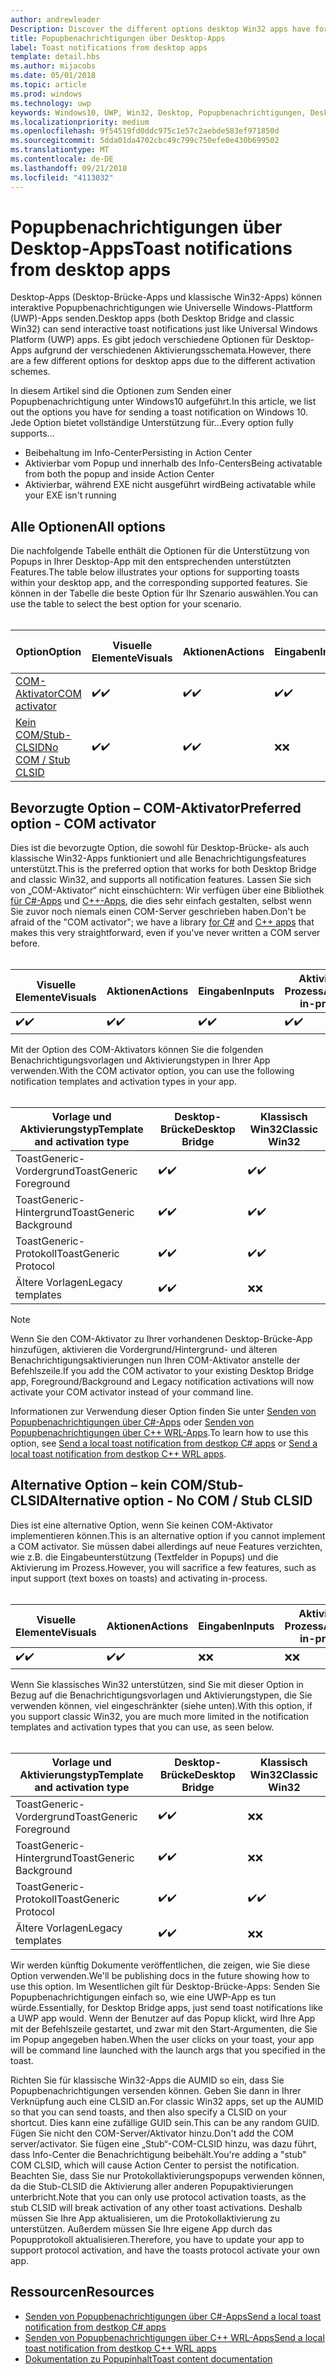 ```yaml
---
author: andrewleader
Description: Discover the different options desktop Win32 apps have for sending toast notifications
title: Popupbenachrichtigungen über Desktop-Apps
label: Toast notifications from desktop apps
template: detail.hbs
ms.author: mijacobs
ms.date: 05/01/2018
ms.topic: article
ms.prod: windows
ms.technology: uwp
keywords: Windows10, UWP, Win32, Desktop, Popupbenachrichtigungen, Desktop-Brücke, Optionen zum Senden von Popups, COM-Server, COM-Aktivator, COM, gefälschter COM, kein COM, ohne COM, Senden von Popupbenachrichtigungen
ms.localizationpriority: medium
ms.openlocfilehash: 9f54519fd0ddc975c1e57c2aebde583ef971850d
ms.sourcegitcommit: 5dda01da4702cbc49c799c750efe0e430b699502
ms.translationtype: MT
ms.contentlocale: de-DE
ms.lasthandoff: 09/21/2018
ms.locfileid: "4113032"
---
```

# <a name="toast-notifications-from-desktop-apps"></a><span data-ttu-id="20986-103">Popupbenachrichtigungen über Desktop-Apps</span><span class="sxs-lookup"><span data-stu-id="20986-103">Toast notifications from desktop apps</span></span>

<span data-ttu-id="20986-104">Desktop-Apps (Desktop-Brücke-Apps und klassische Win32-Apps) können interaktive Popupbenachrichtigungen wie Universelle Windows-Plattform (UWP)-Apps senden.</span><span class="sxs-lookup"><span data-stu-id="20986-104">Desktop apps (both Desktop Bridge and classic Win32) can send interactive toast notifications just like Universal Windows Platform (UWP) apps.</span></span> <span data-ttu-id="20986-105">Es gibt jedoch verschiedene Optionen für Desktop-Apps aufgrund der verschiedenen Aktivierungsschemata.</span><span class="sxs-lookup"><span data-stu-id="20986-105">However, there are a few different options for desktop apps due to the different activation schemes.</span></span>

<span data-ttu-id="20986-106">In diesem Artikel sind die Optionen zum Senden einer Popupbenachrichtigung unter Windows10 aufgeführt.</span><span class="sxs-lookup"><span data-stu-id="20986-106">In this article, we list out the options you have for sending a toast notification on Windows 10.</span></span> <span data-ttu-id="20986-107">Jede Option bietet vollständige Unterstützung für...</span><span class="sxs-lookup"><span data-stu-id="20986-107">Every option fully supports...</span></span>

* <span data-ttu-id="20986-108">Beibehaltung im Info-Center</span><span class="sxs-lookup"><span data-stu-id="20986-108">Persisting in Action Center</span></span>
* <span data-ttu-id="20986-109">Aktivierbar vom Popup und innerhalb des Info-Centers</span><span class="sxs-lookup"><span data-stu-id="20986-109">Being activatable from both the popup and inside Action Center</span></span>
* <span data-ttu-id="20986-110">Aktivierbar, während EXE nicht ausgeführt wird</span><span class="sxs-lookup"><span data-stu-id="20986-110">Being activatable while your EXE isn't running</span></span>

## <a name="all-options"></a><span data-ttu-id="20986-111">Alle Optionen</span><span class="sxs-lookup"><span data-stu-id="20986-111">All options</span></span>

<span data-ttu-id="20986-112">Die nachfolgende Tabelle enthält die Optionen für die Unterstützung von Popups in Ihrer Desktop-App mit den entsprechenden unterstützten Features.</span><span class="sxs-lookup"><span data-stu-id="20986-112">The table below illustrates your options for supporting toasts within your desktop app, and the corresponding supported features.</span></span> <span data-ttu-id="20986-113">Sie können in der Tabelle die beste Option für Ihr Szenario auswählen.</span><span class="sxs-lookup"><span data-stu-id="20986-113">You can use the table to select the best option for your scenario.</span></span><br/><br/>

| <span data-ttu-id="20986-114">Option</span><span class="sxs-lookup"><span data-stu-id="20986-114">Option</span></span> | <span data-ttu-id="20986-115">Visuelle Elemente</span><span class="sxs-lookup"><span data-stu-id="20986-115">Visuals</span></span> | <span data-ttu-id="20986-116">Aktionen</span><span class="sxs-lookup"><span data-stu-id="20986-116">Actions</span></span> | <span data-ttu-id="20986-117">Eingaben</span><span class="sxs-lookup"><span data-stu-id="20986-117">Inputs</span></span> | <span data-ttu-id="20986-118">Aktiviert im Prozess</span><span class="sxs-lookup"><span data-stu-id="20986-118">Activates in-process</span></span> |
| -- | -- | -- | -- | -- |
| [<span data-ttu-id="20986-119">COM-Aktivator</span><span class="sxs-lookup"><span data-stu-id="20986-119">COM activator</span></span>](#preferred-option---com-activator) | <span data-ttu-id="20986-120">✔️</span><span class="sxs-lookup"><span data-stu-id="20986-120">✔️</span></span> | <span data-ttu-id="20986-121">✔️</span><span class="sxs-lookup"><span data-stu-id="20986-121">✔️</span></span> | <span data-ttu-id="20986-122">✔️</span><span class="sxs-lookup"><span data-stu-id="20986-122">✔️</span></span> | <span data-ttu-id="20986-123">✔️</span><span class="sxs-lookup"><span data-stu-id="20986-123">✔️</span></span> |
| [<span data-ttu-id="20986-124">Kein COM/Stub-CLSID</span><span class="sxs-lookup"><span data-stu-id="20986-124">No COM / Stub CLSID</span></span>](#alternative-option---no-com--stub-clsid) | <span data-ttu-id="20986-125">✔️</span><span class="sxs-lookup"><span data-stu-id="20986-125">✔️</span></span> | <span data-ttu-id="20986-126">✔️</span><span class="sxs-lookup"><span data-stu-id="20986-126">✔️</span></span> | <span data-ttu-id="20986-127">❌</span><span class="sxs-lookup"><span data-stu-id="20986-127">❌</span></span> | <span data-ttu-id="20986-128">❌</span><span class="sxs-lookup"><span data-stu-id="20986-128">❌</span></span> |


## <a name="preferred-option---com-activator"></a><span data-ttu-id="20986-129">Bevorzugte Option – COM-Aktivator</span><span class="sxs-lookup"><span data-stu-id="20986-129">Preferred option - COM activator</span></span>

<span data-ttu-id="20986-130">Dies ist die bevorzugte Option, die sowohl für Desktop-Brücke- als auch klassische Win32-Apps funktioniert und alle Benachrichtigungsfeatures unterstützt.</span><span class="sxs-lookup"><span data-stu-id="20986-130">This is the preferred option that works for both Desktop Bridge and classic Win32, and supports all notification features.</span></span> <span data-ttu-id="20986-131">Lassen Sie sich von „COM-Aktivator“ nicht einschüchtern: Wir verfügen über eine Bibliothek [für C#-Apps](send-local-toast-desktop.md) und [C++-Apps](send-local-toast-desktop-cpp-wrl.md), die dies sehr einfach gestalten, selbst wenn Sie zuvor noch niemals einen COM-Server geschrieben haben.</span><span class="sxs-lookup"><span data-stu-id="20986-131">Don't be afraid of the "COM activator"; we have a library [for C#](send-local-toast-desktop.md) and [C++ apps](send-local-toast-desktop-cpp-wrl.md) that makes this very straightforward, even if you've never written a COM server before.</span></span><br/><br/>

| <span data-ttu-id="20986-132">Visuelle Elemente</span><span class="sxs-lookup"><span data-stu-id="20986-132">Visuals</span></span> | <span data-ttu-id="20986-133">Aktionen</span><span class="sxs-lookup"><span data-stu-id="20986-133">Actions</span></span> | <span data-ttu-id="20986-134">Eingaben</span><span class="sxs-lookup"><span data-stu-id="20986-134">Inputs</span></span> | <span data-ttu-id="20986-135">Aktiviert im Prozess</span><span class="sxs-lookup"><span data-stu-id="20986-135">Activates in-process</span></span> |
| -- | -- | -- | -- |
| <span data-ttu-id="20986-136">✔️</span><span class="sxs-lookup"><span data-stu-id="20986-136">✔️</span></span> | <span data-ttu-id="20986-137">✔️</span><span class="sxs-lookup"><span data-stu-id="20986-137">✔️</span></span> | <span data-ttu-id="20986-138">✔️</span><span class="sxs-lookup"><span data-stu-id="20986-138">✔️</span></span> | <span data-ttu-id="20986-139">✔️</span><span class="sxs-lookup"><span data-stu-id="20986-139">✔️</span></span> |

<span data-ttu-id="20986-140">Mit der Option des COM-Aktivators können Sie die folgenden Benachrichtigungsvorlagen und Aktivierungstypen in Ihrer App verwenden.</span><span class="sxs-lookup"><span data-stu-id="20986-140">With the COM activator option, you can use the following notification templates and activation types in your app.</span></span><br/><br/>

| <span data-ttu-id="20986-141">Vorlage und Aktivierungstyp</span><span class="sxs-lookup"><span data-stu-id="20986-141">Template and activation type</span></span> | <span data-ttu-id="20986-142">Desktop-Brücke</span><span class="sxs-lookup"><span data-stu-id="20986-142">Desktop Bridge</span></span> | <span data-ttu-id="20986-143">Klassisch Win32</span><span class="sxs-lookup"><span data-stu-id="20986-143">Classic Win32</span></span> |
| -- | -- | -- |
| <span data-ttu-id="20986-144">ToastGeneric-Vordergrund</span><span class="sxs-lookup"><span data-stu-id="20986-144">ToastGeneric Foreground</span></span> | <span data-ttu-id="20986-145">✔️</span><span class="sxs-lookup"><span data-stu-id="20986-145">✔️</span></span> | <span data-ttu-id="20986-146">✔️</span><span class="sxs-lookup"><span data-stu-id="20986-146">✔️</span></span> |
| <span data-ttu-id="20986-147">ToastGeneric-Hintergrund</span><span class="sxs-lookup"><span data-stu-id="20986-147">ToastGeneric Background</span></span> | <span data-ttu-id="20986-148">✔️</span><span class="sxs-lookup"><span data-stu-id="20986-148">✔️</span></span> | <span data-ttu-id="20986-149">✔️</span><span class="sxs-lookup"><span data-stu-id="20986-149">✔️</span></span> |
| <span data-ttu-id="20986-150">ToastGeneric-Protokoll</span><span class="sxs-lookup"><span data-stu-id="20986-150">ToastGeneric Protocol</span></span> | <span data-ttu-id="20986-151">✔️</span><span class="sxs-lookup"><span data-stu-id="20986-151">✔️</span></span> | <span data-ttu-id="20986-152">✔️</span><span class="sxs-lookup"><span data-stu-id="20986-152">✔️</span></span> |
| <span data-ttu-id="20986-153">Ältere Vorlagen</span><span class="sxs-lookup"><span data-stu-id="20986-153">Legacy templates</span></span> | <span data-ttu-id="20986-154">✔️</span><span class="sxs-lookup"><span data-stu-id="20986-154">✔️</span></span> | <span data-ttu-id="20986-155">❌</span><span class="sxs-lookup"><span data-stu-id="20986-155">❌</span></span> |

> [!NOTE]
> <span data-ttu-id="20986-156">Wenn Sie den COM-Aktivator zu Ihrer vorhandenen Desktop-Brücke-App hinzufügen, aktivieren die Vordergrund/Hintergrund- und älteren Benachrichtigungsaktivierungen nun Ihren COM-Aktivator anstelle der Befehlszeile.</span><span class="sxs-lookup"><span data-stu-id="20986-156">If you add the COM activator to your existing Desktop Bridge app, Foreground/Background and Legacy notification activations will now activate your COM activator instead of your command line.</span></span>

<span data-ttu-id="20986-157">Informationen zur Verwendung dieser Option finden Sie unter [Senden von Popupbenachrichtigungen über C#-Apps](send-local-toast-desktop.md) oder [Senden von Popupbenachrichtigungen über C++ WRL-Apps](send-local-toast-desktop-cpp-wrl.md).</span><span class="sxs-lookup"><span data-stu-id="20986-157">To learn how to use this option, see [Send a local toast notification from destkop C# apps](send-local-toast-desktop.md) or [Send a local toast notification from destkop C++ WRL apps](send-local-toast-desktop-cpp-wrl.md).</span></span>


## <a name="alternative-option---no-com--stub-clsid"></a><span data-ttu-id="20986-158">Alternative Option – kein COM/Stub-CLSID</span><span class="sxs-lookup"><span data-stu-id="20986-158">Alternative option - No COM / Stub CLSID</span></span>

<span data-ttu-id="20986-159">Dies ist eine alternative Option, wenn Sie keinen COM-Aktivator implementieren können.</span><span class="sxs-lookup"><span data-stu-id="20986-159">This is an alternative option if you cannot implement a COM activator.</span></span> <span data-ttu-id="20986-160">Sie müssen dabei allerdings auf neue Features verzichten, wie z.B. die Eingabeunterstützung (Textfelder in Popups) und die Aktivierung im Prozess.</span><span class="sxs-lookup"><span data-stu-id="20986-160">However, you will sacrifice a few features, such as input support (text boxes on toasts) and activating in-process.</span></span><br/><br/>

| <span data-ttu-id="20986-161">Visuelle Elemente</span><span class="sxs-lookup"><span data-stu-id="20986-161">Visuals</span></span> | <span data-ttu-id="20986-162">Aktionen</span><span class="sxs-lookup"><span data-stu-id="20986-162">Actions</span></span> | <span data-ttu-id="20986-163">Eingaben</span><span class="sxs-lookup"><span data-stu-id="20986-163">Inputs</span></span> | <span data-ttu-id="20986-164">Aktiviert im Prozess</span><span class="sxs-lookup"><span data-stu-id="20986-164">Activates in-process</span></span> |
| -- | -- | -- | -- |
| <span data-ttu-id="20986-165">✔️</span><span class="sxs-lookup"><span data-stu-id="20986-165">✔️</span></span> | <span data-ttu-id="20986-166">✔️</span><span class="sxs-lookup"><span data-stu-id="20986-166">✔️</span></span> | <span data-ttu-id="20986-167">❌</span><span class="sxs-lookup"><span data-stu-id="20986-167">❌</span></span> | <span data-ttu-id="20986-168">❌</span><span class="sxs-lookup"><span data-stu-id="20986-168">❌</span></span> |

<span data-ttu-id="20986-169">Wenn Sie klassisches Win32 unterstützen, sind Sie mit dieser Option in Bezug auf die Benachrichtigungsvorlagen und Aktivierungstypen, die Sie verwenden können, viel eingeschränkter (siehe unten).</span><span class="sxs-lookup"><span data-stu-id="20986-169">With this option, if you support classic Win32, you are much more limited in the notification templates and activation types that you can use, as seen below.</span></span><br/><br/>

| <span data-ttu-id="20986-170">Vorlage und Aktivierungstyp</span><span class="sxs-lookup"><span data-stu-id="20986-170">Template and activation type</span></span> | <span data-ttu-id="20986-171">Desktop-Brücke</span><span class="sxs-lookup"><span data-stu-id="20986-171">Desktop Bridge</span></span> | <span data-ttu-id="20986-172">Klassisch Win32</span><span class="sxs-lookup"><span data-stu-id="20986-172">Classic Win32</span></span> |
| -- | -- | -- |
| <span data-ttu-id="20986-173">ToastGeneric-Vordergrund</span><span class="sxs-lookup"><span data-stu-id="20986-173">ToastGeneric Foreground</span></span> | <span data-ttu-id="20986-174">✔️</span><span class="sxs-lookup"><span data-stu-id="20986-174">✔️</span></span> | <span data-ttu-id="20986-175">❌</span><span class="sxs-lookup"><span data-stu-id="20986-175">❌</span></span> |
| <span data-ttu-id="20986-176">ToastGeneric-Hintergrund</span><span class="sxs-lookup"><span data-stu-id="20986-176">ToastGeneric Background</span></span> | <span data-ttu-id="20986-177">✔️</span><span class="sxs-lookup"><span data-stu-id="20986-177">✔️</span></span> | <span data-ttu-id="20986-178">❌</span><span class="sxs-lookup"><span data-stu-id="20986-178">❌</span></span> |
| <span data-ttu-id="20986-179">ToastGeneric-Protokoll</span><span class="sxs-lookup"><span data-stu-id="20986-179">ToastGeneric Protocol</span></span> | <span data-ttu-id="20986-180">✔️</span><span class="sxs-lookup"><span data-stu-id="20986-180">✔️</span></span> | <span data-ttu-id="20986-181">✔️</span><span class="sxs-lookup"><span data-stu-id="20986-181">✔️</span></span> |
| <span data-ttu-id="20986-182">Ältere Vorlagen</span><span class="sxs-lookup"><span data-stu-id="20986-182">Legacy templates</span></span> | <span data-ttu-id="20986-183">✔️</span><span class="sxs-lookup"><span data-stu-id="20986-183">✔️</span></span> | <span data-ttu-id="20986-184">❌</span><span class="sxs-lookup"><span data-stu-id="20986-184">❌</span></span> |

<span data-ttu-id="20986-185">Wir werden künftig Dokumente veröffentlichen, die zeigen, wie Sie diese Option verwenden.</span><span class="sxs-lookup"><span data-stu-id="20986-185">We'll be publishing docs in the future showing how to use this option.</span></span> <span data-ttu-id="20986-186">Im Wesentlichen gilt für Desktop-Brücke-Apps: Senden Sie Popupbenachrichtigungen einfach so, wie eine UWP-App es tun würde.</span><span class="sxs-lookup"><span data-stu-id="20986-186">Essentially, for Desktop Bridge apps, just send toast notifications like a UWP app would.</span></span> <span data-ttu-id="20986-187">Wenn der Benutzer auf das Popup klickt, wird Ihre App mit der Befehlszeile gestartet, und zwar mit den Start-Argumenten, die Sie im Popup angegeben haben.</span><span class="sxs-lookup"><span data-stu-id="20986-187">When the user clicks on your toast, your app will be command line launched with the launch args that you specified in the toast.</span></span>

<span data-ttu-id="20986-188">Richten Sie für klassische Win32-Apps die AUMID so ein, dass Sie Popupbenachrichtigungen versenden können. Geben Sie dann in Ihrer Verknüpfung auch eine CLSID an.</span><span class="sxs-lookup"><span data-stu-id="20986-188">For classic Win32 apps, set up the AUMID so that you can send toasts, and then also specify a CLSID on your shortcut.</span></span> <span data-ttu-id="20986-189">Dies kann eine zufällige GUID sein.</span><span class="sxs-lookup"><span data-stu-id="20986-189">This can be any random GUID.</span></span> <span data-ttu-id="20986-190">Fügen Sie nicht den COM-Server/Aktivator hinzu.</span><span class="sxs-lookup"><span data-stu-id="20986-190">Don't add the COM server/activator.</span></span> <span data-ttu-id="20986-191">Sie fügen eine „Stub“-COM-CLSID hinzu, was dazu führt, dass Info-Center die Benachrichtigung beibehält.</span><span class="sxs-lookup"><span data-stu-id="20986-191">You're adding a "stub" COM CLSID, which will cause Action Center to persist the notification.</span></span> <span data-ttu-id="20986-192">Beachten Sie, dass Sie nur Protokollaktivierungspopups verwenden können, da die Stub-CLSID die Aktivierung aller anderen Popupaktivierungen unterbricht.</span><span class="sxs-lookup"><span data-stu-id="20986-192">Note that you can only use protocol activation toasts, as the stub CLSID will break activation of any other toast activations.</span></span> <span data-ttu-id="20986-193">Deshalb müssen Sie Ihre App aktualisieren, um die Protokollaktivierung zu unterstützen. Außerdem müssen Sie Ihre eigene App durch das Popupprotokoll aktualisieren.</span><span class="sxs-lookup"><span data-stu-id="20986-193">Therefore, you have to update your app to support protocol activation, and have the toasts protocol activate your own app.</span></span>


## <a name="resources"></a><span data-ttu-id="20986-194">Ressourcen</span><span class="sxs-lookup"><span data-stu-id="20986-194">Resources</span></span>

* [<span data-ttu-id="20986-195">Senden von Popupbenachrichtigungen über C#-Apps</span><span class="sxs-lookup"><span data-stu-id="20986-195">Send a local toast notification from destkop C# apps</span></span>](send-local-toast-desktop.md)
* [<span data-ttu-id="20986-196">Senden von Popupbenachrichtigungen über C++ WRL-Apps</span><span class="sxs-lookup"><span data-stu-id="20986-196">Send a local toast notification from destkop C++ WRL apps</span></span>](send-local-toast-desktop-cpp-wrl.md)
* [<span data-ttu-id="20986-197">Dokumentation zu Popupinhalt</span><span class="sxs-lookup"><span data-stu-id="20986-197">Toast content documentation</span></span>](adaptive-interactive-toasts.md)